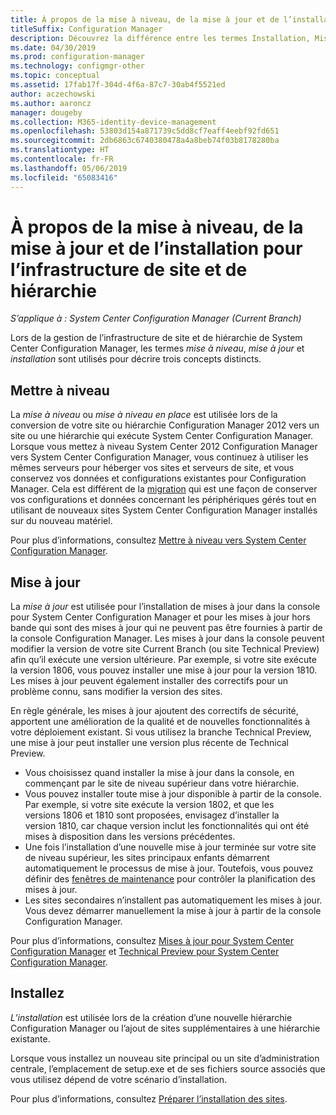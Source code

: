 ```yaml
---
title: À propos de la mise à niveau, de la mise à jour et de l’installation
titleSuffix: Configuration Manager
description: Découvrez la différence entre les termes Installation, Mise à jour et Mise à niveau, lors de la gestion de l’infrastructure Configuration Manager.
ms.date: 04/30/2019
ms.prod: configuration-manager
ms.technology: configmgr-other
ms.topic: conceptual
ms.assetid: 17fab17f-304d-4f6a-87c7-30ab4f5521ed
author: aczechowski
ms.author: aaroncz
manager: dougeby
ms.collection: M365-identity-device-management
ms.openlocfilehash: 53803d154a871739c5dd8cf7eaff4eebf92fd651
ms.sourcegitcommit: 2db6863c6740380478a4a8beb74f03b8178280ba
ms.translationtype: HT
ms.contentlocale: fr-FR
ms.lasthandoff: 05/06/2019
ms.locfileid: "65083416"
---
```

# <a name="about-upgrade-update-and-install-for-site-and-hierarchy-infrastructure"></a>À propos de la mise à niveau, de la mise à jour et de l’installation pour l’infrastructure de site et de hiérarchie

*S’applique à : System Center Configuration Manager (Current Branch)*


Lors de la gestion de l’infrastructure de site et de hiérarchie de System Center Configuration Manager, les termes *mise à niveau*, *mise à jour* et *installation* sont utilisés pour décrire trois concepts distincts.

## <a name="upgrade"></a>Mettre à niveau
La *mise à niveau* ou *mise à niveau en place* est utilisée lors de la conversion de votre site ou hiérarchie Configuration Manager 2012 vers un site ou une hiérarchie qui exécute System Center Configuration Manager.
Lorsque vous mettez à niveau System Center 2012 Configuration Manager vers System Center Configuration Manager, vous continuez à utiliser les mêmes serveurs pour héberger vos sites et serveurs de site, et vous conservez vos données et configurations existantes pour Configuration Manager.  Cela est différent de la [migration](/sccm/core/migration/migrate-data-between-hierarchies) qui est une façon de conserver vos configurations et données concernant les périphériques gérés tout en utilisant de nouveaux sites System Center Configuration Manager installés sur du nouveau matériel.

Pour plus d’informations, consultez [Mettre à niveau vers System Center Configuration Manager](/sccm/core/servers/deploy/install/upgrade-to-configuration-manager).



## <a name="update"></a>Mise à jour
La *mise à jour* est utilisée pour l’installation de mises à jour dans la console pour System Center Configuration Manager et pour les mises à jour hors bande qui sont des mises à jour qui ne peuvent pas être fournies à partir de la console Configuration Manager. Les mises à jour dans la console peuvent modifier la version de votre site Current Branch (ou site Technical Preview) afin qu’il exécute une version ultérieure. Par exemple, si votre site exécute la version 1806, vous pouvez installer une mise à jour pour la version 1810. Les mises à jour peuvent également installer des correctifs pour un problème connu, sans modifier la version des sites.      

En règle générale, les mises à jour ajoutent des correctifs de sécurité, apportent une amélioration de la qualité et de nouvelles fonctionnalités à votre déploiement existant. Si vous utilisez la branche Technical Preview, une mise à jour peut installer une version plus récente de Technical Preview.
-   Vous choisissez quand installer la mise à jour dans la console, en commençant par le site de niveau supérieur dans votre hiérarchie.
- Vous pouvez installer toute mise à jour disponible à partir de la console. Par exemple, si votre site exécute la version 1802, et que les versions 1806 et 1810 sont proposées, envisagez d’installer la version 1810, car chaque version inclut les fonctionnalités qui ont été mises à disposition dans les versions précédentes.
- Une fois l’installation d’une nouvelle mise à jour terminée sur votre site de niveau supérieur, les sites principaux enfants démarrent automatiquement le processus de mise à jour. Toutefois, vous pouvez définir des [fenêtres de maintenance](/sccm/core/servers/manage/install-in-console-updates#a-namebkmkservicewindowa-service-windows-for-site-servers) pour contrôler la planification des mises à jour.
- Les sites secondaires n’installent pas automatiquement les mises à jour. Vous devez démarrer manuellement la mise à jour à partir de la console Configuration Manager.

Pour plus d’informations, consultez [Mises à jour pour System Center Configuration Manager](/sccm/core/servers/manage/updates) et [Technical Preview pour System Center Configuration Manager](/sccm/core/get-started/technical-preview).



## <a name="install"></a>Installez
*L’installation* est utilisée lors de la création d’une nouvelle hiérarchie Configuration Manager ou l’ajout de sites supplémentaires à une hiérarchie existante.  

Lorsque vous installez un nouveau site principal ou un site d’administration centrale, l’emplacement de setup.exe et de ses fichiers source associés que vous utilisez dépend de votre scénario d’installation.

Pour plus d’informations, consultez [Préparer l’installation des sites](/sccm/core/servers/deploy/install/prepare-to-install-sites).
